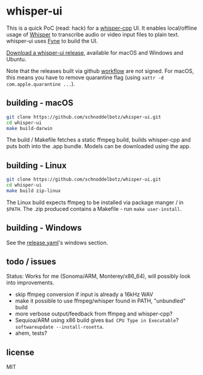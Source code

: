 # whisper-ui

This is a quick PoC (read: hack) for a [whisper-cpp](https://github.com/ggerganov/whisper.cpp) UI.
It enables local/offline usage of [Whisper](https://openai.com/index/whisper/) to transcribe audio
or video input files to plain text. whisper-ui uses [Fyne](https://fyne.io/) to build the UI.

[Download a whisper-ui release](https://github.com/schnoddelbotz/whisper-ui/releases),
available for macOS and Windows and Ubuntu.

Note that the releases built via github [workflow](.github/workflows/release.yaml) are not signed.
For macOS, this means you have to remove quarantine flag (using `xattr -d com.apple.quarantine ...`).

## building - macOS

```bash
git clone https://github.com/schnoddelbotz/whisper-ui.git
cd whisper-ui
make build-darwin
```

The build / Makefile fetches a static ffmpeg build, builds whisper-cpp and puts both into
the .app bundle. Models can be downloaded using the app.

## building - Linux

```bash
git clone https://github.com/schnoddelbotz/whisper-ui.git
cd whisper-ui
make build zip-linux
```

The Linux build expects ffmpeg to be installed via package manger / in `$PATH`.
The .zip produced contains a Makefile - run `make user-install`.

## building - Windows

See the [release.yaml](.github/workflows/release.yaml)'s windows section.

## todo / issues

Status: Works for me (Sonoma/ARM, Monterey/x86_64), will possibly look into improvements.

- skip ffmpeg conversion if input is already a 16kHz WAV
- make it possible to use ffmpeg/whisper found in PATH, "unbundled" build
- more verbose output/feedback from ffmpeg and whisper-cpp?
- Sequioa/ARM using x86 build gives `Bad CPU Type in Executable`? `softwareupdate --install-rosetta`.
- ahem, tests?

## license

MIT
